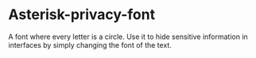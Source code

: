 # Asterisk-privacy-font
A font where every letter is a circle. Use it to hide sensitive information in interfaces by simply changing the font of the text.

